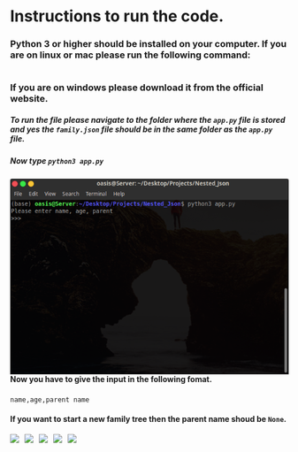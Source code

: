 # Instructions to run the code.
### Python 3 or higher should be installed on your computer. If you are on linux or mac please run the following command:
```sudo apt-get install python3
```
### If you are on windows please download it from the official website.
##### To run the file please navigate to the folder where the   ```app.py``` file is stored and yes the ```family.json``` file should be in the same folder as the ```app.py``` file.
##### Now type ```python3 app.py```
<img src="https://raw.githubusercontent.com/akhilrawat001/Nested_Json/master/images/image1.png"
     style="float: left; margin-right: 10px;" />
#### Now you have to give the input in the following fomat.
```name,age,parent name```
#### If you want to start a new family tree then the parent name shoud be ```None```.
<img src="https://raw.githubusercontent.com/akhilrawat001/Nested_Json/master/images/json1.png"
     style="float: left; margin-right: 10px;" />
     
<img src="https://raw.githubusercontent.com/akhilrawat001/Nested_Json/master/images/image2.png"
     style="float: left; margin-right: 10px;" />

<img src="https://raw.githubusercontent.com/akhilrawat001/Nested_Json/master/images/json2.png"
     style="float: left; margin-right: 10px;" />

<img src="https://raw.githubusercontent.com/akhilrawat001/Nested_Json/master/images/image3.png"
     style="float: left; margin-right: 10px;" />

<img src="https://raw.githubusercontent.com/akhilrawat001/Nested_Json/master/images/json3.png"
     style="float: left; margin-right: 10px;" />
